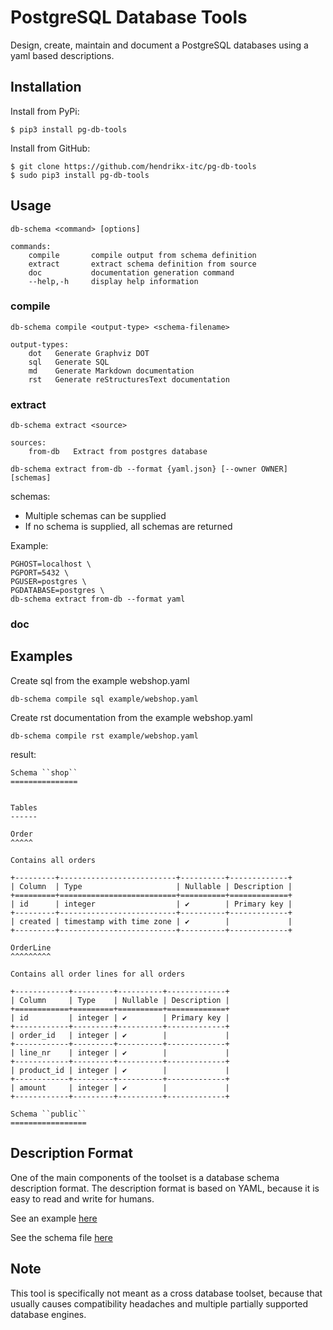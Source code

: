 # PostgreSQL Database Tools

Design, create, maintain and document a PostgreSQL databases using a yaml based
descriptions.

## Installation

Install from PyPi:
```
$ pip3 install pg-db-tools
```

Install from GitHub:
```
$ git clone https://github.com/hendrikx-itc/pg-db-tools
$ sudo pip3 install pg-db-tools
```

## Usage

```
db-schema <command> [options]

commands:
    compile       compile output from schema definition
    extract       extract schema definition from source
    doc           documentation generation command
    --help,-h     display help information
```

### compile

```
db-schema compile <output-type> <schema-filename>

output-types:
    dot   Generate Graphviz DOT
    sql   Generate SQL
    md    Generate Markdown documentation
    rst   Generate reStructuresText documentation
```

### extract

```
db-schema extract <source>

sources:
    from-db   Extract from postgres database
```

```
db-schema extract from-db --format {yaml.json} [--owner OWNER] [schemas]
```

schemas:
* Multiple schemas can be supplied
* If no schema is supplied, all schemas are returned

Example:
```
PGHOST=localhost \
PGPORT=5432 \
PGUSER=postgres \
PGDATABASE=postgres \
db-schema extract from-db --format yaml
```

### doc


## Examples

Create sql from the example webshop.yaml
```
db-schema compile sql example/webshop.yaml
```

Create rst documentation from the example webshop.yaml
```
db-schema compile rst example/webshop.yaml
```
result:
```
Schema ``shop``
===============


Tables
------

Order
^^^^^

Contains all orders

+---------+--------------------------+----------+-------------+
| Column  | Type                     | Nullable | Description |
+=========+==========================+==========+=============+
| id      | integer                  | ✔        | Primary key |
+---------+--------------------------+----------+-------------+
| created | timestamp with time zone | ✔        |             |
+---------+--------------------------+----------+-------------+

OrderLine
^^^^^^^^^

Contains all order lines for all orders

+------------+---------+----------+-------------+
| Column     | Type    | Nullable | Description |
+============+=========+==========+=============+
| id         | integer | ✔        | Primary key |
+------------+---------+----------+-------------+
| order_id   | integer | ✔        |             |
+------------+---------+----------+-------------+
| line_nr    | integer | ✔        |             |
+------------+---------+----------+-------------+
| product_id | integer | ✔        |             |
+------------+---------+----------+-------------+
| amount     | integer | ✔        |             |
+------------+---------+----------+-------------+

Schema ``public``
=================
```

## Description Format

One of the main components of the toolset is a database schema description
format. The description format is based on YAML, because it is easy to read and
write for humans.

See an example [here](https://github.com/hendrikx-itc/pg-db-tools/blob/master/example/webshop.yaml)

See the schema file [here](https://github.com/hendrikx-itc/pg-db-tools/blob/master/src/pg_db_tools/spec.schema)

## Note

This tool is specifically not meant as a cross database toolset, because
that usually causes compatibility headaches and multiple partially supported
database engines.
